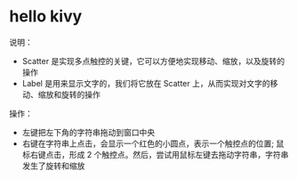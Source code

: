 # hello kivy

说明：

- Scatter 是实现多点触控的关键，它可以方便地实现移动、缩放，以及旋转的操作
- Label 是用来显示文字的，我们将它放在 Scatter 上，从而实现对文字的移动、缩放和旋转的操作

操作：

- 左键把左下角的字符串拖动到窗口中央
- 右键在字符串上点击，会显示一个红色的小圆点，表示一个触控点的位置;  鼠标右键点击，形成 2 个触控点。然后，尝试用鼠标左键去拖动字符串，字符串发生了旋转和缩放
